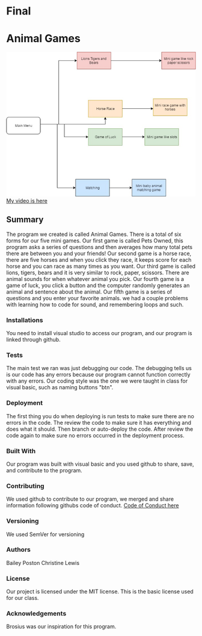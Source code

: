 # Final
<h1>Animal Games</h1>
<img src="FinalFlowChart.jpg" alt="Final Flow Chart">
<a href ="www.youtube.com/watch?v=TZ_Y22j0cRQ" >My video is here</a>
<h2>Summary</h2>
The program we created is called Animal Games. There is a total of six forms for our five mini games. Our first game is called Pets Owned, this program asks a series of questions and then averages how many total pets there are between you and your friends! Our second game is a horse race, there are five horses and when you click they race, it keeps score for each horse and you can race as many times as you want. Our third game is called lions, tigers, bears and it is very similar to rock, paper, scissors. There are animal sounds for when whatever animal you pick. Our fourth game is a game of luck, you click a button and the computer randomly generates an animal and sentence about the animal. Our fifth game is a series of questions and you enter your favorite animals. we had a couple problems with learning how to code for sound, and remembering loops and such. 
<h3>Installations</h3> 
You need to install visual studio to access our program, and our program is linked through github.
<h3>Tests</h3>
The main test we ran was just debugging our code. The debugging tells us is our code has any errors because our program cannot function correctly with any errors. Our coding style was the one we were taught in class for visual basic, such as naming buttons "btn". 
<h3>Deployment</h3>
The first thing you do when deploying is run tests to make sure there are no errors in the code. The review the code to make sure it has everything and does what it should. Then branch or auto-deploy the code. After review the code again to make sure no errors occurred in the deployment process. 
<h3>Built With</h3>
Our program was built with visual basic and you used github to share, save, and contribute to the program. 
<h3>Contributing</h3>
We used github to contribute to our program, we merged and share information following githubs code of conduct. 
<a href ="https://www.contributor-covenant.org/version/1/4/code-of-conduct.html" >Code of Conduct here</a>
<h3>Versioning</h3>
We used SemVer for versioning
<h3>Authors</h3>
Bailey Poston
Christine Lewis
<h3>License</h3>
Our project is licensed under the MIT license. This is the basic license used for our class.
<h3>Acknowledgements</h3>
Brosius was our inspiration for this program.

